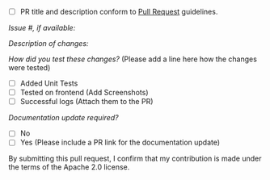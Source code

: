 - [ ] PR title and description conform to [Pull Request](https://github.com/aws-amplify/amplify-android/blob/main/CONTRIBUTING.md#pull-request-guidelines) guidelines.

*Issue #, if available:*

*Description of changes:*

*How did you test these changes?*
(Please add a line here how the changes were tested)

- [ ] Added Unit Tests
- [ ] Tested on frontend (Add Screenshots)
- [ ] Successful logs (Attach them to the PR)

*Documentation update required?*
- [ ] No
- [ ] Yes (Please include a PR link for the documentation update)

By submitting this pull request, I confirm that my contribution is made under the terms of the Apache 2.0 license.
